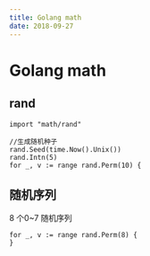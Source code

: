 ```yaml
---
title: Golang math
date: 2018-09-27
---
```

# Golang math
## rand

    import "math/rand"

    //生成随机种子
    rand.Seed(time.Now().Unix())
    rand.Intn(5)
    for _, v := range rand.Perm(10) {

## 随机序列
8 个0~7 随机序列

	for _, v := range rand.Perm(8) {
	}